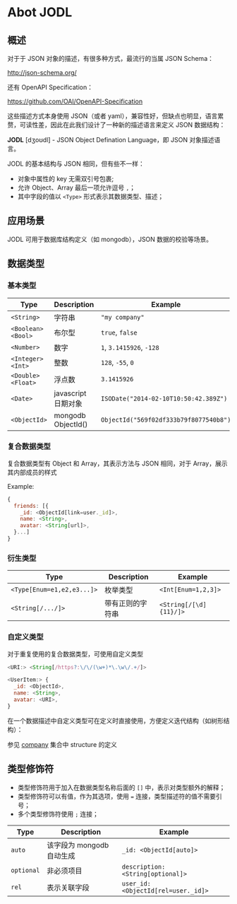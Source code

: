 # Abot JODL

## 概述

对于于 JSON 对象的描述，有很多种方式，最流行的当属 JSON Schema：

http://json-schema.org/

还有 OpenAPI Specification：

https://github.com/OAI/OpenAPI-Specification

这些描述方式本身使用 JSON（或者 yaml），兼容性好，但缺点也明显，语言累赘，可读性差，因此在此我们设计了一种新的描述语言来定义 JSON 数据结构：

**JODL** [dʒoʊdl] - JSON Object Defination Language，即 JSON 对象描述语言。

JODL 的基本结构与 JSON 相同，但有些不一样：

* 对象中属性的 key 无需双引号包裹;
* 允许 Object、Array 最后一项允许逗号 `,`；
* 其中字段的值以 `<Type>` 形式表示其数据类型、描述；

## 应用场景

JODL 可用于数据库结构定义（如 mongodb），JSON 数据的校验等场景。

## 数据类型

### 基本类型

| Type | Description | Example |
| ---- | ----------- | ------- |
| `<String>` | 字符串 | `"my company"` |
| `<Boolean>` `<Bool>` | 布尔型 | `true`, `false` |
| `<Number>` | 数字 | `1`, `3.1415926`, `-128` |
| `<Integer>` `<Int>` | 整数 | `128`, `-55`, `0` |
| `<Double>` `<Float>` | 浮点数 | `3.1415926` |
| `<Date>` | javascript 日期对象 | `ISODate("2014-02-10T10:50:42.389Z")` |
| `<ObjectId>` | mongodb ObjectId() | `ObjectId("569f02df333b79f8077540b8")` |

### 复合数据类型

复合数据类型有 Object 和 Array，其表示方法与 JSON 相同，对于 Array，展示其内部成员的样式

Example:
```javascript
{
  friends: [{
    _id: <ObjectId[link=user._id]>,
    name: <String>,
    avatar: <String[url]>,
  }...]
}
```
### 衍生类型

| Type | Description | Example |
| ---- | ----------- | ------- |
| `<Type[Enum=e1,e2,e3...]>` | 枚举类型 | `<Int[Enum=1,2,3]>` |
| `<String[/.../]>` | 带有正则的字符串 | `<String[/[\d]{11}/]>` |

### 自定义类型

对于重复使用的复合数据类型，可使用自定义类型

```javascript
<URI:> <String[/https?:\/\/(\w+)*\.\w\/.+/]>

<UserItem:> {
  _id: <ObjectId>,
  name: <String>,
  avatar: <URI>,
}
```

在一个数据描述中自定义类型可在定义时直接使用，方便定义迭代结构（如树形结构）：

参见 [company](#company) 集合中 structure 的定义

## 类型修饰符

* 类型修饰符用于加入在数据类型名称后面的 `[]` 中，表示对类型额外的解释；
* 类型修饰符可以有值，作为其选项，使用 `=` 连接，类型描述符的值不需要引号；
* 多个类型修饰符使用 `;` 连接；

| Type | Description | Example |
| ---- | ----------- | ------- |
| `auto` | 该字段为 mongodb 自动生成 | `_id: <ObjectId[auto]>` |
| `optional` | 非必须项目 | `description: <String[optional]>` |
| `rel` | 表示关联字段 | `user_id: <ObjectId[rel=user._id]>` |
